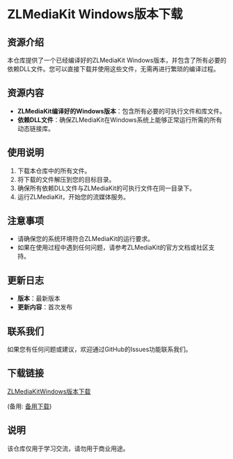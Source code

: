 # ZLMediaKit Windows版本下载

## 资源介绍

本仓库提供了一个已经编译好的ZLMediaKit Windows版本，并包含了所有必要的依赖DLL文件。您可以直接下载并使用这些文件，无需再进行繁琐的编译过程。

## 资源内容

- **ZLMediaKit编译好的Windows版本**：包含所有必要的可执行文件和库文件。
- **依赖DLL文件**：确保ZLMediaKit在Windows系统上能够正常运行所需的所有动态链接库。

## 使用说明

1. 下载本仓库中的所有文件。
2. 将下载的文件解压到您的目标目录。
3. 确保所有依赖DLL文件与ZLMediaKit的可执行文件在同一目录下。
4. 运行ZLMediaKit，开始您的流媒体服务。

## 注意事项

- 请确保您的系统环境符合ZLMediaKit的运行要求。
- 如果在使用过程中遇到任何问题，请参考ZLMediaKit的官方文档或社区支持。

## 更新日志

- **版本**：最新版本
- **更新内容**：首次发布

## 联系我们

如果您有任何问题或建议，欢迎通过GitHub的Issues功能联系我们。

## 下载链接
[ZLMediaKitWindows版本下载](https://pan.quark.cn/s/ceda34678763) 

(备用: [备用下载](https://pan.baidu.com/s/1lqRoOc43ekrF9kqD3b2d8w?pwd=1234))

## 说明

该仓库仅用于学习交流，请勿用于商业用途。
